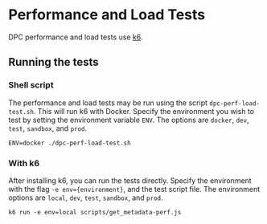 # Performance and Load Tests

DPC performance and load tests use [k6](https://k6.io/).

## Running the tests
### Shell script
The performance and load tests may be run using the script `dpc-perf-load-test.sh`. This will run k6 with Docker. Specify the environment you wish to test by setting the environment variable `ENV`. The options are `docker`, `dev`, `test`, `sandbox`, and `prod`.
```
ENV=docker ./dpc-perf-load-test.sh
```

### With k6
After installing k6, you can run the tests directly. Specify the environment with the flag `-e env={environment}`, and the test script file. The environment options are `local`, `dev`, `test`, `sandbox`, and `prod`.
```
k6 run -e env=local scripts/get_metadata-perf.js
```
